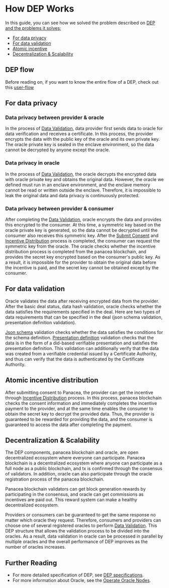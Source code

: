 # How DEP Works

In this guide, you can see how we solved the problem described on [DEP and the problems it solves](./1-DEP-problems-it-solves.md);

- [For data privacy](#for-data-privacy)
- [For data validation](#for-data-validation)
- [Atomic incentive](#atomic-incentive-distribution)
- [Decentralization & Scalability](#decentralization--scalability)

## DEP flow

Before reading on, if you want to know the entire flow of a DEP, check out this [user-flow](../../3-protocol-devs/1-dep-specs/1-user-flow.md)

## For data privacy

### Data privacy between provider & oracle

In the process of [Data Validation](../../3-protocol-devs/1-dep-specs/4-data-validation.md), data provider first sends data to oracle for data verification and receives a certificate.
In this process, the provider encrypts the data with the public key of the oracle and its own private key.
The oracle private key is sealed in the enclave environment, so the data cannot be decrypted by anyone except the oracle.

### Data privacy in oracle

In the process of [Data Validation](../../3-protocol-devs/1-dep-specs/4-data-validation.md), the oracle decrypts the encrypted data with oracle private key and obtains the original data.
However, the oracle we defined must run in an enclave environment, and the enclave memory cannot be read or written outside the enclave.
Therefore, it is impossible to leak the original data and data privacy is continuously protected.

### Data privacy between provider & consumer

After completing the [Data Validation](../../3-protocol-devs/1-dep-specs/4-data-validation.md), oracle encrypts the data and provides this encrypted to the consumer.
At this time, a symmetric key based on the oracle private key is generated, so the data cannot be decrypted until the consumer also receives this symmetric key.
After the [Submit Consent](../../3-protocol-devs/1-dep-specs/3-data-provider-consent.md) and [Incentive Distribution](../../3-protocol-devs/1-dep-specs/6-incentives.md) process is completed, the consumer can request the symmetric key from the oracle.
The oracle checks whether the incentive distribution process is completed from the panacea blockchain, and provides the secret key encrypted based on the consumer's public key.
As a result, it is impossible for the provider to obtain the original data before the incentive is paid, and the secret key cannot be obtained except by the consumer.

## For data validation

Oracle validates the data after receiving encrypted data from the provider.
After the basic deal status, data hash validation, oracle checks whether the data satisfies the requirements specified in the deal.
Here are two types of data requirements that can be specified in the deal (json schema validation, presentation definition validation).

[Json schema](https://json-schema.org) validation checks whether the data satisfies the conditions for the schema definition.
[Presentation definition](https://identity.foundation/presentation-exchange/#presentation-definition) validation checks that the data is in the form of a did-based verifiable presentation and satisfies the presentation definition.
This validation can additionally verify that the data was created from a verifiable credential issued by a Certificate Authority, and thus can verify that the data is authenticated by the Certificate Authority.

## Atomic incentive distribution

After submitting consent to Panacea, the provider can get the incentive through [Incentive Distribution](../../3-protocol-devs/1-dep-specs/6-incentives.md) process.
In this process, panacea blockchain checks the consent information and immediately completes the incentive payment to the provider, and at the same time enables the consumer to obtain the secret key to decrypt the provided data.
Thus, the provider is guaranteed to be rewarded for providing the data, and the consumer is guaranteed to access the data after completing the payment.

## Decentralization & Scalability

The DEP components, panacea blockchain and oracle, are open decentralized ecosystem where everyone can participate.
Panacea blockchain is a decentralized ecosystem where anyone can participate as a full node as a public blockchain, and tx is confirmed through the consensus of validators. 
In addition, oracle can also participate through the oracle registration process of the panacea blockchain.

Panacea blockchain validators can get block generation rewards by participating in the consensus, and oracle can get commissions as incentives are paid out.
This reward system can make a healthy decentralized ecosystem.

Providers or consumers can be guaranteed to get the same response no matter which oracle they request.
Therefore, consumers and providers can choose one of several registered oracles to perform [Data Validation](../../3-protocol-devs/1-dep-specs/4-data-validation.md).
This DEP structure that allows the validation process to be divided into the oracles.
As a result, data validation in oracle can be processed in parallel by multiple oracles and the overall performance of DEP improves as the number of oracles increases.

## Further Reading

- For more detailed specification of DEP, see [DEP specifications](../../3-protocol-devs/1-dep-specs/0-overview.md).
- For more information about Oracle, see the [Operate Oracle Nodes](../../5-oracles/1-operate-oracle-nodes/0-overview.md).

